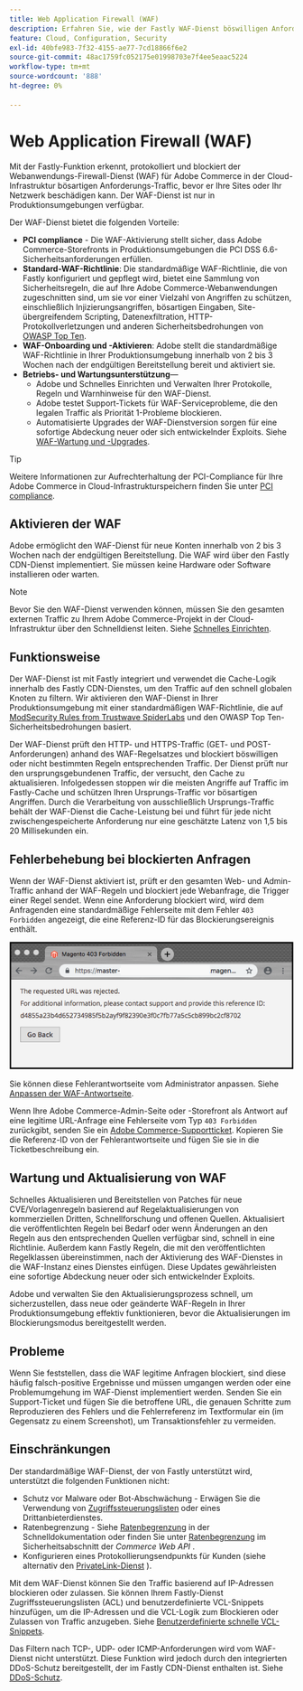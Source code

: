 ```yaml
---
title: Web Application Firewall (WAF)
description: Erfahren Sie, wie der Fastly WAF-Dienst böswilligen Anforderungs-Traffic erkennt, protokolliert und blockiert, bevor er das Adobe Commerce-Netzwerk oder die-Sites beschädigen kann.
feature: Cloud, Configuration, Security
exl-id: 40bfe983-7f32-4155-ae77-7cd18866f6e2
source-git-commit: 48ac1759fc052175e01998703e7f4ee5eaac5224
workflow-type: tm+mt
source-wordcount: '888'
ht-degree: 0%

---
```


# Web Application Firewall (WAF)

Mit der Fastly-Funktion erkennt, protokolliert und blockiert der Webanwendungs-Firewall-Dienst (WAF) für Adobe Commerce in der Cloud-Infrastruktur bösartigen Anforderungs-Traffic, bevor er Ihre Sites oder Ihr Netzwerk beschädigen kann. Der WAF-Dienst ist nur in Produktionsumgebungen verfügbar.

Der WAF-Dienst bietet die folgenden Vorteile:

- **PCI compliance** - Die WAF-Aktivierung stellt sicher, dass Adobe Commerce-Storefronts in Produktionsumgebungen die PCI DSS 6.6-Sicherheitsanforderungen erfüllen.
- **Standard-WAF-Richtlinie**: Die standardmäßige WAF-Richtlinie, die von Fastly konfiguriert und gepflegt wird, bietet eine Sammlung von Sicherheitsregeln, die auf Ihre Adobe Commerce-Webanwendungen zugeschnitten sind, um sie vor einer Vielzahl von Angriffen zu schützen, einschließlich Injizierungsangriffen, bösartigen Eingaben, Site-übergreifendem Scripting, Datenexfiltration, HTTP-Protokollverletzungen und anderen Sicherheitsbedrohungen von [OWASP Top Ten](https://owasp.org/www-project-top-ten/).
- **WAF-Onboarding und -Aktivieren**: Adobe stellt die standardmäßige WAF-Richtlinie in Ihrer Produktionsumgebung innerhalb von 2 bis 3 Wochen nach der endgültigen Bereitstellung bereit und aktiviert sie.
- **Betriebs- und Wartungsunterstützung**—
   - Adobe und Schnelles Einrichten und Verwalten Ihrer Protokolle, Regeln und Warnhinweise für den WAF-Dienst.
   - Adobe testet Support-Tickets für WAF-Serviceprobleme, die den legalen Traffic als Priorität 1-Probleme blockieren.
   - Automatisierte Upgrades der WAF-Dienstversion sorgen für eine sofortige Abdeckung neuer oder sich entwickelnder Exploits. Siehe [WAF-Wartung und -Upgrades](#waf-maintenance-and-updates).

>[!TIP]
>
>Weitere Informationen zur Aufrechterhaltung der PCI-Compliance für Ihre Adobe Commerce in Cloud-Infrastrukturspeichern finden Sie unter [PCI compliance](https://business.adobe.com/products/magento/pci-compliance.html).

## Aktivieren der WAF

Adobe ermöglicht den WAF-Dienst für neue Konten innerhalb von 2 bis 3 Wochen nach der endgültigen Bereitstellung. Die WAF wird über den Fastly CDN-Dienst implementiert. Sie müssen keine Hardware oder Software installieren oder warten.

>[!NOTE]
>
>Bevor Sie den WAF-Dienst verwenden können, müssen Sie den gesamten externen Traffic zu Ihrem Adobe Commerce-Projekt in der Cloud-Infrastruktur über den Schnelldienst leiten. Siehe [Schnelles Einrichten](fastly-configuration.md).

## Funktionsweise

Der WAF-Dienst ist mit Fastly integriert und verwendet die Cache-Logik innerhalb des Fastly CDN-Dienstes, um den Traffic auf den schnell globalen Knoten zu filtern. Wir aktivieren den WAF-Dienst in Ihrer Produktionsumgebung mit einer standardmäßigen WAF-Richtlinie, die auf [ModSecurity Rules from Trustwave SpiderLabs](https://github.com/owasp-modsecurity/ModSecurity) und den OWASP Top Ten-Sicherheitsbedrohungen basiert.

Der WAF-Dienst prüft den HTTP- und HTTPS-Traffic (GET- und POST-Anforderungen) anhand des WAF-Regelsatzes und blockiert böswilligen oder nicht bestimmten Regeln entsprechenden Traffic. Der Dienst prüft nur den ursprungsgebundenen Traffic, der versucht, den Cache zu aktualisieren. Infolgedessen stoppen wir die meisten Angriffe auf Traffic im Fastly-Cache und schützen Ihren Ursprungs-Traffic vor bösartigen Angriffen. Durch die Verarbeitung von ausschließlich Ursprungs-Traffic behält der WAF-Dienst die Cache-Leistung bei und führt für jede nicht zwischengespeicherte Anforderung nur eine geschätzte Latenz von 1,5 bis 20 Millisekunden ein.

## Fehlerbehebung bei blockierten Anfragen

Wenn der WAF-Dienst aktiviert ist, prüft er den gesamten Web- und Admin-Traffic anhand der WAF-Regeln und blockiert jede Webanfrage, die Trigger einer Regel sendet. Wenn eine Anforderung blockiert wird, wird dem Anfragenden eine standardmäßige Fehlerseite mit dem Fehler `403 Forbidden` angezeigt, die eine Referenz-ID für das Blockierungsereignis enthält.

![WAF-Fehlerseite](../../assets/cdn/fastly-waf-403-error.png)

Sie können diese Fehlerantwortseite vom Administrator anpassen. Siehe [Anpassen der WAF-Antwortseite](fastly-custom-response.md#customize-the-waf-error-page).

Wenn Ihre Adobe Commerce-Admin-Seite oder -Storefront als Antwort auf eine legitime URL-Anfrage eine Fehlerseite vom Typ `403 Forbidden` zurückgibt, senden Sie ein [Adobe Commerce-Supportticket](https://experienceleague.adobe.com/docs/commerce-knowledge-base/kb/help-center-guide/magento-help-center-user-guide.html#submit-ticket). Kopieren Sie die Referenz-ID von der Fehlerantwortseite und fügen Sie sie in die Ticketbeschreibung ein.

## Wartung und Aktualisierung von WAF

Schnelles Aktualisieren und Bereitstellen von Patches für neue CVE/Vorlagenregeln basierend auf Regelaktualisierungen von kommerziellen Dritten, Schnellforschung und offenen Quellen. Aktualisiert die veröffentlichten Regeln bei Bedarf oder wenn Änderungen an den Regeln aus den entsprechenden Quellen verfügbar sind, schnell in eine Richtlinie. Außerdem kann Fastly Regeln, die mit den veröffentlichten Regelklassen übereinstimmen, nach der Aktivierung des WAF-Dienstes in die WAF-Instanz eines Dienstes einfügen. Diese Updates gewährleisten eine sofortige Abdeckung neuer oder sich entwickelnder Exploits.

Adobe und verwalten Sie den Aktualisierungsprozess schnell, um sicherzustellen, dass neue oder geänderte WAF-Regeln in Ihrer Produktionsumgebung effektiv funktionieren, bevor die Aktualisierungen im Blockierungsmodus bereitgestellt werden.

## Probleme

Wenn Sie feststellen, dass die WAF legitime Anfragen blockiert, sind diese häufig falsch-positive Ergebnisse und müssen umgangen werden oder eine Problemumgehung im WAF-Dienst implementiert werden. Senden Sie ein Support-Ticket und fügen Sie die betroffene URL, die genauen Schritte zum Reproduzieren des Fehlers und die Fehlerreferenz im Textformular ein (im Gegensatz zu einem Screenshot), um Transaktionsfehler zu vermeiden.

## Einschränkungen

Der standardmäßige WAF-Dienst, der von Fastly unterstützt wird, unterstützt die folgenden Funktionen nicht:

- Schutz vor Malware oder Bot-Abschwächung - Erwägen Sie die Verwendung von [Zugriffssteuerungslisten](./fastly-vcl-allowlist.md) oder eines Drittanbieterdienstes.
- Ratenbegrenzung - Siehe [Ratenbegrenzung](https://github.com/fastly/fastly-magento2/blob/master/Documentation/Guides/RATE-LIMITING.md) in der Schnelldokumentation oder finden Sie unter [Ratenbegrenzung](https://developer.adobe.com/commerce/webapi/get-started/rate-limiting/) im Sicherheitsabschnitt der _Commerce Web API_ .
- Konfigurieren eines Protokollierungsendpunkts für Kunden (siehe alternativ den [PrivateLink-Dienst](../development/privatelink-service.md) ).

Mit dem WAF-Dienst können Sie den Traffic basierend auf IP-Adressen blockieren oder zulassen. Sie können Ihrem Fastly-Dienst Zugriffssteuerungslisten (ACL) und benutzerdefinierte VCL-Snippets hinzufügen, um die IP-Adressen und die VCL-Logik zum Blockieren oder Zulassen von Traffic anzugeben. Siehe [Benutzerdefinierte schnelle VCL-Snippets](fastly-vcl-custom-snippets.md).

Das Filtern nach TCP-, UDP- oder ICMP-Anforderungen wird vom WAF-Dienst nicht unterstützt. Diese Funktion wird jedoch durch den integrierten DDoS-Schutz bereitgestellt, der im Fastly CDN-Dienst enthalten ist. Siehe [DDoS-Schutz](fastly.md#ddos-protection).
